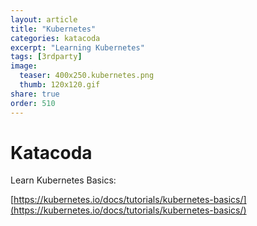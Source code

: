 ```yaml
---
layout: article
title: "Kubernetes"
categories: katacoda
excerpt: "Learning Kubernetes"
tags: [3rdparty]
image:
  teaser: 400x250.kubernetes.png
  thumb: 120x120.gif
share: true
order: 510
---
```


# Katacoda

Learn Kubernetes Basics:

[https://kubernetes.io/docs/tutorials/kubernetes-basics/](https://kubernetes.io/docs/tutorials/kubernetes-basics/)
